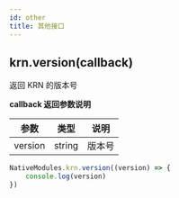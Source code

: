 ```yaml
---
id: other
title: 其他接口
---
```



## krn.version(callback)

返回 KRN 的版本号

**callback 返回参数说明**

| 参数 | 类型 | 说明 |
| ---- | ---- | ---- |
| version | string | 版本号 |


```js
NativeModules.krn.version((version) => {
	console.log(version)
})
```